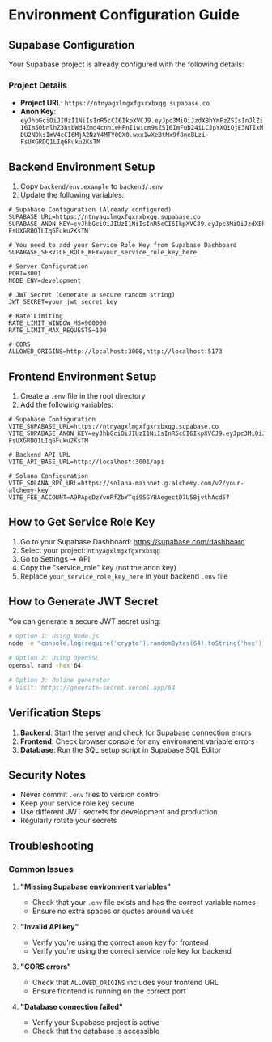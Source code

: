 # Environment Configuration Guide

## Supabase Configuration

Your Supabase project is already configured with the following details:

### Project Details
- **Project URL**: `https://ntnyagxlmgxfgxrxbxqg.supabase.co`
- **Anon Key**: `eyJhbGciOiJIUzI1NiIsInR5cCI6IkpXVCJ9.eyJpc3MiOiJzdXBhYmFzZSIsInJlZiI6Im50bnlhZ3hsbWd4Zmd4cnhieHFnIiwicm9sZSI6ImFub24iLCJpYXQiOjE3NTIxMDU2NDksImV4cCI6MjA2NzY4MTY0OX0.wxx1wXeBtMx9f8neBLzi-FsUXGRDQ1LIq6Fuku2KsTM`

## Backend Environment Setup

1. Copy `backend/env.example` to `backend/.env`
2. Update the following variables:

```env
# Supabase Configuration (Already configured)
SUPABASE_URL=https://ntnyagxlmgxfgxrxbxqg.supabase.co
SUPABASE_ANON_KEY=eyJhbGciOiJIUzI1NiIsInR5cCI6IkpXVCJ9.eyJpc3MiOiJzdXBhYmFzZSIsInJlZiI6Im50bnlhZ3hsbWd4Zmd4cnhieHFnIiwicm9sZSI6ImFub24iLCJpYXQiOjE3NTIxMDU2NDksImV4cCI6MjA2NzY4MTY0OX0.wxx1wXeBtMx9f8neBLzi-FsUXGRDQ1LIq6Fuku2KsTM

# You need to add your Service Role Key from Supabase Dashboard
SUPABASE_SERVICE_ROLE_KEY=your_service_role_key_here

# Server Configuration
PORT=3001
NODE_ENV=development

# JWT Secret (Generate a secure random string)
JWT_SECRET=your_jwt_secret_key

# Rate Limiting
RATE_LIMIT_WINDOW_MS=900000
RATE_LIMIT_MAX_REQUESTS=100

# CORS
ALLOWED_ORIGINS=http://localhost:3000,http://localhost:5173
```

## Frontend Environment Setup

1. Create a `.env` file in the root directory
2. Add the following variables:

```env
# Supabase Configuration
VITE_SUPABASE_URL=https://ntnyagxlmgxfgxrxbxqg.supabase.co
VITE_SUPABASE_ANON_KEY=eyJhbGciOiJIUzI1NiIsInR5cCI6IkpXVCJ9.eyJpc3MiOiJzdXBhYmFzZSIsInJlZiI6Im50bnlhZ3hsbWd4Zmd4cnhieHFnIiwicm9sZSI6ImFub24iLCJpYXQiOjE3NTIxMDU2NDksImV4cCI6MjA2NzY4MTY0OX0.wxx1wXeBtMx9f8neBLzi-FsUXGRDQ1LIq6Fuku2KsTM

# Backend API URL
VITE_API_BASE_URL=http://localhost:3001/api

# Solana Configuration
VITE_SOLANA_RPC_URL=https://solana-mainnet.g.alchemy.com/v2/your-alchemy-key
VITE_FEE_ACCOUNT=A9PApeDzYvnRfZbYTqi9SGYBAegectD7U58jvthAcd57
```

## How to Get Service Role Key

1. Go to your Supabase Dashboard: https://supabase.com/dashboard
2. Select your project: `ntnyagxlmgxfgxrxbxqg`
3. Go to Settings → API
4. Copy the "service_role" key (not the anon key)
5. Replace `your_service_role_key_here` in your backend `.env` file

## How to Generate JWT Secret

You can generate a secure JWT secret using:

```bash
# Option 1: Using Node.js
node -e "console.log(require('crypto').randomBytes(64).toString('hex'))"

# Option 2: Using OpenSSL
openssl rand -hex 64

# Option 3: Online generator
# Visit: https://generate-secret.vercel.app/64
```

## Verification Steps

1. **Backend**: Start the server and check for Supabase connection errors
2. **Frontend**: Check browser console for any environment variable errors
3. **Database**: Run the SQL setup script in Supabase SQL Editor

## Security Notes

- Never commit `.env` files to version control
- Keep your service role key secure
- Use different JWT secrets for development and production
- Regularly rotate your secrets

## Troubleshooting

### Common Issues

1. **"Missing Supabase environment variables"**
   - Check that your `.env` file exists and has the correct variable names
   - Ensure no extra spaces or quotes around values

2. **"Invalid API key"**
   - Verify you're using the correct anon key for frontend
   - Verify you're using the correct service role key for backend

3. **"CORS errors"**
   - Check that `ALLOWED_ORIGINS` includes your frontend URL
   - Ensure frontend is running on the correct port

4. **"Database connection failed"**
   - Verify your Supabase project is active
   - Check that the database is accessible 